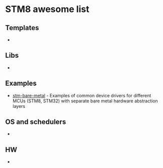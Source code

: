 # STM8 awesome list


## Templates

* []()


## Libs

* []()

## Examples

* [stm-bare-metal](https://github.com/homemcu/stm-bare-metal) - Examples of common device drivers for different MCUs (STM8, STM32) with separate bare metal hardware abstraction layers


## OS and schedulers

* []()


## HW


* []()



